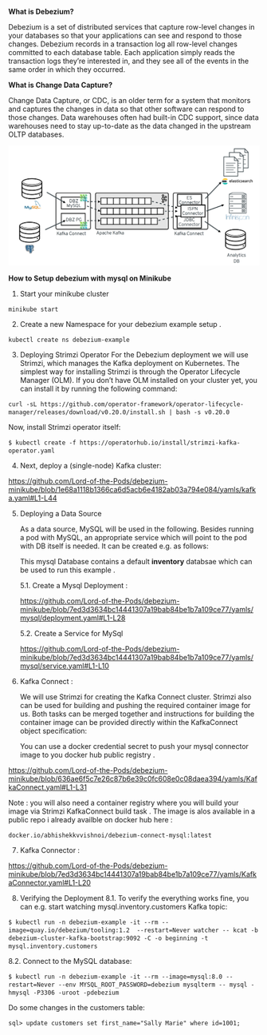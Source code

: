 **What is Debezium?**

Debezium is a set of distributed services that capture row-level changes in your databases so that your applications can see and respond to those changes. Debezium records in a transaction log all row-level changes committed to each database table. Each application simply reads the transaction logs they’re interested in, and they see all of the events in the same order in which they occurred.

**What is Change Data Capture?**

Change Data Capture, or CDC, is an older term for a system that monitors and captures the changes in data so that other software can respond to those changes. Data warehouses often had built-in CDC support, since data warehouses need to stay up-to-date as the data changed in the upstream OLTP databases.

<img src="/images/debezium-architecture.png"/>

**How to Setup debezium with mysql on Minikube**

1. Start your minikube cluster 

```
minikube start
```


2. Create a new Namespace for your debezium example setup .

```
kubectl create ns debezium-example
```

3. Deploying Strimzi Operator
   For the Debezium deployment we will use Strimzi, which manages the Kafka deployment on Kubernetes.
   The simplest way for installing Strimzi is through the Operator Lifecycle Manager (OLM). 
   If you don’t have OLM installed on your cluster yet, you can install it by running the following command: 

```  
curl -sL https://github.com/operator-framework/operator-lifecycle-manager/releases/download/v0.20.0/install.sh | bash -s v0.20.0
```

   Now, install Strimzi operator itself:

```
$ kubectl create -f https://operatorhub.io/install/strimzi-kafka-operator.yaml
```

4. Next, deploy a (single-node) Kafka cluster:
  
https://github.com/Lord-of-the-Pods/debezium-minikube/blob/1e68a1118b1366ca6d5acb6e4182ab03a794e084/yamls/kafka.yaml#L1-L44

5. Deploying a Data Source
   
   As a data source, MySQL will be used in the following. Besides running a pod with MySQL, 
   an appropriate service which will point to the pod with DB itself is needed. It can be created e.g. as follows:

   This mysql Database contains a default **inventory** databsae which can be used to run this example .

   5.1. Create a Mysql Deployment :
   
      https://github.com/Lord-of-the-Pods/debezium-minikube/blob/7ed3d3634bc14441307a19bab84be1b7a109ce77/yamls/mysql/deployment.yaml#L1-L28

   5.2. Create a Service for MySql

      https://github.com/Lord-of-the-Pods/debezium-minikube/blob/7ed3d3634bc14441307a19bab84be1b7a109ce77/yamls/mysql/service.yaml#L1-L10


6. Kafka Connect :

   We will use Strimzi for creating the Kafka Connect cluster. Strimzi also can be used for building and pushing the required container image for us. Both tasks can be merged together and instructions for building the container image can be provided directly within the KafkaConnect object specification:

   You can use a docker credential secret to push your mysql connector image to you docker hub public registry .

https://github.com/Lord-of-the-Pods/debezium-minikube/blob/636ae6f5c7e26c87b6e39c0fc608e0c08daea394/yamls/KafkaConnect.yaml#L1-L31


Note : you will also need a container registry where you will build your image via Strimzi KafkaConnect build task .
The image is alos available in a public repo i already availble on docker hub here :

```
docker.io/abhishekkvvishnoi/debezium-connect-mysql:latest

```


7. Kafka Connector :

https://github.com/Lord-of-the-Pods/debezium-minikube/blob/7ed3d3634bc14441307a19bab84be1b7a109ce77/yamls/KafkaConnector.yaml#L1-L20

8. Verifying the Deployment
  8.1. To verify the everything works fine, you can e.g. start watching mysql.inventory.customers Kafka topic:

```
$ kubectl run -n debezium-example -it --rm --image=quay.io/debezium/tooling:1.2  --restart=Never watcher -- kcat -b debezium-cluster-kafka-bootstrap:9092 -C -o beginning -t mysql.inventory.customers
```

  8.2. Connect to the MySQL database:

```
$ kubectl run -n debezium-example -it --rm --image=mysql:8.0 --restart=Never --env MYSQL_ROOT_PASSWORD=debezium mysqlterm -- mysql -hmysql -P3306 -uroot -pdebezium
```

  Do some changes in the customers table:
```
sql> update customers set first_name="Sally Marie" where id=1001;
```
